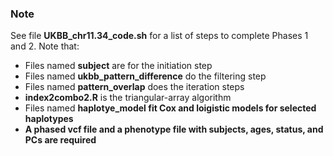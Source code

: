 ### Note ###

See file **UKBB_chr11.34_code.sh** for a list of steps to complete Phases 1 and 2.  Note that:
<ul>
  <li>Files named <b>subject</b> are for the initiation step</li>
  <li>Files named <b>ukbb_pattern_difference</b> do the filtering step</li>
  <li>Files named <b>pattern_overlap</b> does the iteration steps</li>
  <li><b>index2combo2.R</b> is the triangular-array algorithm</li>
  <li>Files named <b>haplotye_model<b> fit Cox and loigistic models for selected haplotypes</li>
  <li>A phased vcf file and a phenotype file with subjects, ages, status, and PCs are required</li>
</ul>
